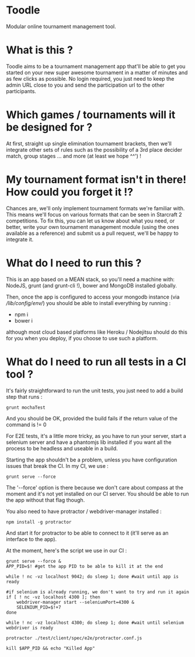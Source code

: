 Toodle
======

Modular online tournament management tool.

# What is this ?
Toodle aims to be a tournament management app that'll be able to get you started on your new super awesome tournament in a matter of minutes and as few clicks as possible.
No login required, you just need to keep the admin URL close to you and send the participation url to the other participants.

# Which games / tournaments will it be designed for ?
At first, straight up single elimination tournament brackets, then we'll integrate other sets of rules such as the possibility of a 3rd place decider match, group stages ... and more (at least we hope ^^') !

# My tournament format isn't in there! How could you forget it !?
Chances are, we'll only implement tournament formats we're familiar with. This means we'll focus on various formats that can be seen in Starcraft 2 competitions. To fix this, you can let us know about what you need, or better, write your own tournament management module (using the ones available as a reference) and submit us a pull request, we'll be happy to integrate it.

# What do I need to run this ?
This is an app based on a MEAN stack, so you'll need a machine with: NodeJS, grunt (and grunt-cli !), bower and MongoDB installed globally.

Then, once the app is configured to access your mongodb instance (via _/lib/config/env/<your environments>_) you should be able to install everything by running :

* npm i
* bower i

although most cloud based platforms like Heroku / Nodejitsu should do this for you when you deploy, if you choose to use such a platform.
# What do I need to run all tests in a CI tool ?
It's fairly straightforward to run the unit tests, you just need to add a build step that runs : 

    grunt mochaTest

And you should be OK, provided the build fails if the return value of the command is != 0

For E2E tests, it's a little more tricky, as you have to run your server, start a selenium server and have a phantomjs lib installed if you want all the process to be headless and useable in a build.

Starting the app shouldn't be a problem, unless you have configuration issues that break the CI. In my CI, we use : 

    grunt serve --force

The '--force' option is there because we don't care about compass at the moment and it's not yet installed on our CI server. You should be able to run the app without that flag though.

You also need to have protractor / webdriver-manager installed :

    npm install -g protractor

And start it for protractor to be able to connect to it (it'll serve as an interface to the app).

At the moment, here's the script we use in our CI : 

    grunt serve --force &
    APP_PID=$! #get the app PID to be able to kill it at the end

    while ! nc -vz localhost 9042; do sleep 1; done #wait until app is ready

    #if selenium is already running, we don't want to try and run it again
    if [ ! nc -vz localhost 4300 ]; then 
        webdriver-manager start --seleniumPort=4300 &
        SELENIUM_PID=$!+7
    done

    while ! nc -vz localhost 4300; do sleep 1; done #wait until selenium webdriver is ready

    protractor ./test/client/spec/e2e/protractor.conf.js

    kill $APP_PID && echo "Killed App"
    
    
